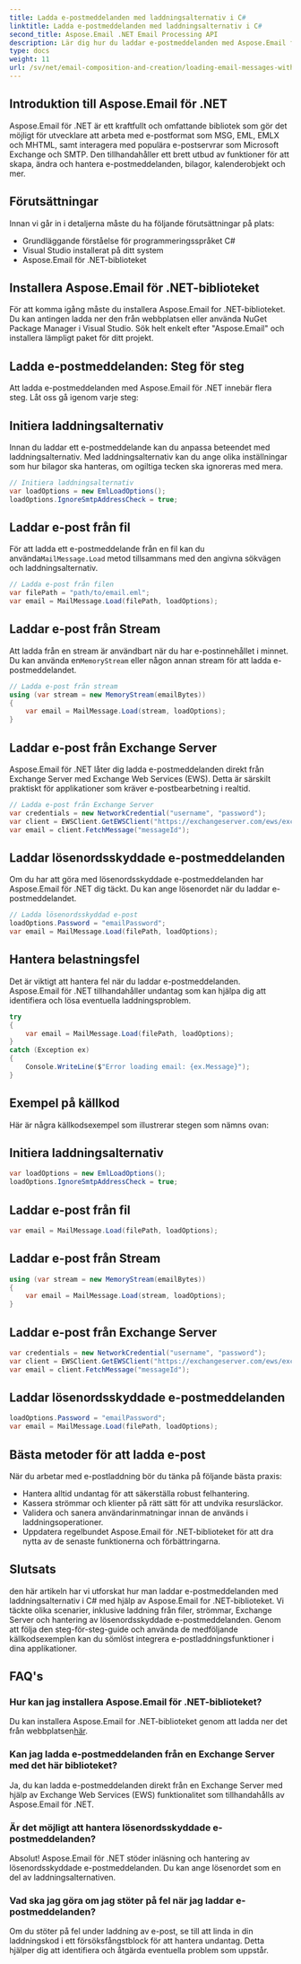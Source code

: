 ```yaml
---
title: Ladda e-postmeddelanden med laddningsalternativ i C#
linktitle: Ladda e-postmeddelanden med laddningsalternativ i C#
second_title: Aspose.Email .NET Email Processing API
description: Lär dig hur du laddar e-postmeddelanden med Aspose.Email för .NET i C#. Utforska steg-för-steg-guide och källkodsexempel för effektiv e-posthantering.
type: docs
weight: 11
url: /sv/net/email-composition-and-creation/loading-email-messages-with-load-options-in-csharp/
---
```


## Introduktion till Aspose.Email för .NET

Aspose.Email för .NET är ett kraftfullt och omfattande bibliotek som gör det möjligt för utvecklare att arbeta med e-postformat som MSG, EML, EMLX och MHTML, samt interagera med populära e-postservrar som Microsoft Exchange och SMTP. Den tillhandahåller ett brett utbud av funktioner för att skapa, ändra och hantera e-postmeddelanden, bilagor, kalenderobjekt och mer.

## Förutsättningar

Innan vi går in i detaljerna måste du ha följande förutsättningar på plats:

- Grundläggande förståelse för programmeringsspråket C#
- Visual Studio installerat på ditt system
- Aspose.Email för .NET-biblioteket

## Installera Aspose.Email för .NET-biblioteket

För att komma igång måste du installera Aspose.Email for .NET-biblioteket. Du kan antingen ladda ner den från webbplatsen eller använda NuGet Package Manager i Visual Studio. Sök helt enkelt efter "Aspose.Email" och installera lämpligt paket för ditt projekt.

## Ladda e-postmeddelanden: Steg för steg

Att ladda e-postmeddelanden med Aspose.Email för .NET innebär flera steg. Låt oss gå igenom varje steg:

## Initiera laddningsalternativ

Innan du laddar ett e-postmeddelande kan du anpassa beteendet med laddningsalternativ. Med laddningsalternativ kan du ange olika inställningar som hur bilagor ska hanteras, om ogiltiga tecken ska ignoreras med mera.

```csharp
// Initiera laddningsalternativ
var loadOptions = new EmlLoadOptions();
loadOptions.IgnoreSmtpAddressCheck = true;
```

## Laddar e-post från fil

 För att ladda ett e-postmeddelande från en fil kan du använda`MailMessage.Load` metod tillsammans med den angivna sökvägen och laddningsalternativ.

```csharp
// Ladda e-post från filen
var filePath = "path/to/email.eml";
var email = MailMessage.Load(filePath, loadOptions);
```

## Laddar e-post från Stream

 Att ladda från en stream är användbart när du har e-postinnehållet i minnet. Du kan använda en`MemoryStream` eller någon annan stream för att ladda e-postmeddelandet.

```csharp
// Ladda e-post från stream
using (var stream = new MemoryStream(emailBytes))
{
    var email = MailMessage.Load(stream, loadOptions);
}
```

## Laddar e-post från Exchange Server

Aspose.Email för .NET låter dig ladda e-postmeddelanden direkt från Exchange Server med Exchange Web Services (EWS). Detta är särskilt praktiskt för applikationer som kräver e-postbearbetning i realtid.

```csharp
// Ladda e-post från Exchange Server
var credentials = new NetworkCredential("username", "password");
var client = EWSClient.GetEWSClient("https://exchangeserver.com/ews/exchange.asmx", referenser);
var email = client.FetchMessage("messageId");
```

## Laddar lösenordsskyddade e-postmeddelanden

Om du har att göra med lösenordsskyddade e-postmeddelanden har Aspose.Email för .NET dig täckt. Du kan ange lösenordet när du laddar e-postmeddelandet.

```csharp
// Ladda lösenordsskyddad e-post
loadOptions.Password = "emailPassword";
var email = MailMessage.Load(filePath, loadOptions);
```

## Hantera belastningsfel

Det är viktigt att hantera fel när du laddar e-postmeddelanden. Aspose.Email för .NET tillhandahåller undantag som kan hjälpa dig att identifiera och lösa eventuella laddningsproblem.

```csharp
try
{
    var email = MailMessage.Load(filePath, loadOptions);
}
catch (Exception ex)
{
    Console.WriteLine($"Error loading email: {ex.Message}");
}
```

## Exempel på källkod

Här är några källkodsexempel som illustrerar stegen som nämns ovan:

## Initiera laddningsalternativ

```csharp
var loadOptions = new EmlLoadOptions();
loadOptions.IgnoreSmtpAddressCheck = true;
```

## Laddar e-post från fil

```csharp
var email = MailMessage.Load(filePath, loadOptions);
```

## Laddar e-post från Stream

```csharp
using (var stream = new MemoryStream(emailBytes))
{
    var email = MailMessage.Load(stream, loadOptions);
}
```

## Laddar e-post från Exchange Server

```csharp
var credentials = new NetworkCredential("username", "password");
var client = EWSClient.GetEWSClient("https://exchangeserver.com/ews/exchange.asmx", referenser);
var email = client.FetchMessage("messageId");
```

## Laddar lösenordsskyddade e-postmeddelanden

```csharp
loadOptions.Password = "emailPassword";
var email = MailMessage.Load(filePath, loadOptions);
```

## Bästa metoder för att ladda e-post

När du arbetar med e-postladdning bör du tänka på följande bästa praxis:

- Hantera alltid undantag för att säkerställa robust felhantering.
- Kassera strömmar och klienter på rätt sätt för att undvika resursläckor.
- Validera och sanera användarinmatningar innan de används i laddningsoperationer.
- Uppdatera regelbundet Aspose.Email för .NET-biblioteket för att dra nytta av de senaste funktionerna och förbättringarna.

## Slutsats

den här artikeln har vi utforskat hur man laddar e-postmeddelanden med laddningsalternativ i C# med hjälp av Aspose.Email for .NET-biblioteket. Vi täckte olika scenarier, inklusive laddning från filer, strömmar, Exchange Server och hantering av lösenordsskyddade e-postmeddelanden. Genom att följa den steg-för-steg-guide och använda de medföljande källkodsexemplen kan du sömlöst integrera e-postladdningsfunktioner i dina applikationer.

## FAQ's

### Hur kan jag installera Aspose.Email för .NET-biblioteket?

 Du kan installera Aspose.Email for .NET-biblioteket genom att ladda ner det från webbplatsen[här](https://releases.aspose.com/email/net).

### Kan jag ladda e-postmeddelanden från en Exchange Server med det här biblioteket?

Ja, du kan ladda e-postmeddelanden direkt från en Exchange Server med hjälp av Exchange Web Services (EWS) funktionalitet som tillhandahålls av Aspose.Email för .NET.

### Är det möjligt att hantera lösenordsskyddade e-postmeddelanden?

Absolut! Aspose.Email för .NET stöder inläsning och hantering av lösenordsskyddade e-postmeddelanden. Du kan ange lösenordet som en del av laddningsalternativen.

### Vad ska jag göra om jag stöter på fel när jag laddar e-postmeddelanden?

Om du stöter på fel under laddning av e-post, se till att linda in din laddningskod i ett försöksfångstblock för att hantera undantag. Detta hjälper dig att identifiera och åtgärda eventuella problem som uppstår.
